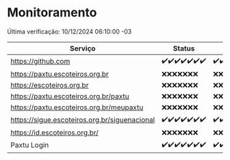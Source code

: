 # Monitoramento

Última verificação: 10/12/2024 06:10:00 -03

|Serviço|Status|Últimas 24h|
|---|---|---|
|https://github.com|<span title="2024-12-03: OK=23">✔️</span><span title="2024-12-04: OK=23">✔️</span><span title="2024-12-05: OK=23">✔️</span><span title="2024-12-06: OK=23">✔️</span><span title="2024-12-07: OK=23">✔️</span><span title="2024-12-08: OK=23">✔️</span><span title="2024-12-09: OK=8">✔️</span>|<span title="09/12/2024 06:10:00 -03 : 200">✔️</span><span title="09/12/2024 07:10:00 -03 : 200">✔️</span><span title="09/12/2024 08:08:00 -03 : 200">✔️</span><span title="09/12/2024 09:17:00 -03 : 200">✔️</span><span title="09/12/2024 10:21:00 -03 : 200">✔️</span><span title="09/12/2024 11:08:00 -03 : 200">✔️</span><span title="09/12/2024 12:09:00 -03 : 200">✔️</span><span title="09/12/2024 13:11:00 -03 : 200">✔️</span><span title="09/12/2024 14:08:00 -03 : 200">✔️</span><span title="09/12/2024 15:12:00 -03 : 200">✔️</span><span title="09/12/2024 16:07:00 -03 : 200">✔️</span><span title="09/12/2024 17:10:00 -03 : 200">✔️</span><span title="09/12/2024 18:08:00 -03 : 200">✔️</span><span title="09/12/2024 19:08:00 -03 : 200">✔️</span><span title="09/12/2024 20:08:00 -03 : 200">✔️</span><span title="09/12/2024 21:44:00 -03 : 200">✔️</span><span title="09/12/2024 23:23:00 -03 : 200">✔️</span><span title="10/12/2024 00:29:00 -03 : 200">✔️</span><span title="10/12/2024 01:11:00 -03 : 200">✔️</span><span title="10/12/2024 02:09:00 -03 : 200">✔️</span><span title="10/12/2024 03:13:00 -03 : 200">✔️</span><span title="10/12/2024 04:09:00 -03 : 200">✔️</span><span title="10/12/2024 05:12:00 -03 : 200">✔️</span><span title="10/12/2024 06:10:00 -03 : 200">✔️</span>|
|https://paxtu.escoteiros.org.br|<span title="2024-12-03: Falhas=23">❌</span><span title="2024-12-04: Falhas=23">❌</span><span title="2024-12-05: Falhas=23">❌</span><span title="2024-12-06: Falhas=23">❌</span><span title="2024-12-07: Falhas=23">❌</span><span title="2024-12-08: Falhas=23">❌</span><span title="2024-12-09: Falhas=8">❌</span>|<span title="09/12/2024 06:10:00 -03 : 403">❌</span><span title="09/12/2024 07:10:00 -03 : 403">❌</span><span title="09/12/2024 08:08:00 -03 : 403">❌</span><span title="09/12/2024 09:17:00 -03 : 403">❌</span><span title="09/12/2024 10:21:00 -03 : 403">❌</span><span title="09/12/2024 11:08:00 -03 : 403">❌</span><span title="09/12/2024 12:09:00 -03 : 403">❌</span><span title="09/12/2024 13:11:00 -03 : 403">❌</span><span title="09/12/2024 14:08:00 -03 : 403">❌</span><span title="09/12/2024 15:12:00 -03 : 403">❌</span><span title="09/12/2024 16:07:00 -03 : 403">❌</span><span title="09/12/2024 17:10:00 -03 : 403">❌</span><span title="09/12/2024 18:08:00 -03 : 403">❌</span><span title="09/12/2024 19:08:00 -03 : 403">❌</span><span title="09/12/2024 20:08:00 -03 : 403">❌</span><span title="09/12/2024 21:44:00 -03 : 403">❌</span><span title="09/12/2024 23:23:00 -03 : 403">❌</span><span title="10/12/2024 00:29:00 -03 : 403">❌</span><span title="10/12/2024 01:11:00 -03 : 403">❌</span><span title="10/12/2024 02:09:00 -03 : 403">❌</span><span title="10/12/2024 03:13:00 -03 : 403">❌</span><span title="10/12/2024 04:09:00 -03 : 403">❌</span><span title="10/12/2024 05:12:00 -03 : 403">❌</span><span title="10/12/2024 06:10:00 -03 : 403">❌</span>|
|https://escoteiros.org.br|<span title="2024-12-03: Falhas=23">❌</span><span title="2024-12-04: Falhas=23">❌</span><span title="2024-12-05: Falhas=23">❌</span><span title="2024-12-06: Falhas=23">❌</span><span title="2024-12-07: Falhas=23">❌</span><span title="2024-12-08: Falhas=23">❌</span><span title="2024-12-09: Falhas=8">❌</span>|<span title="09/12/2024 06:10:00 -03 : 403">❌</span><span title="09/12/2024 07:10:00 -03 : 403">❌</span><span title="09/12/2024 08:08:00 -03 : 403">❌</span><span title="09/12/2024 09:17:00 -03 : 403">❌</span><span title="09/12/2024 10:21:00 -03 : 403">❌</span><span title="09/12/2024 11:08:00 -03 : 403">❌</span><span title="09/12/2024 12:09:00 -03 : 403">❌</span><span title="09/12/2024 13:11:00 -03 : 403">❌</span><span title="09/12/2024 14:08:00 -03 : 403">❌</span><span title="09/12/2024 15:12:00 -03 : 403">❌</span><span title="09/12/2024 16:07:00 -03 : 403">❌</span><span title="09/12/2024 17:10:00 -03 : 403">❌</span><span title="09/12/2024 18:08:00 -03 : 403">❌</span><span title="09/12/2024 19:08:00 -03 : 403">❌</span><span title="09/12/2024 20:08:00 -03 : 403">❌</span><span title="09/12/2024 21:44:00 -03 : 403">❌</span><span title="09/12/2024 23:23:00 -03 : 403">❌</span><span title="10/12/2024 00:29:00 -03 : 403">❌</span><span title="10/12/2024 01:11:00 -03 : 403">❌</span><span title="10/12/2024 02:09:00 -03 : 403">❌</span><span title="10/12/2024 03:13:00 -03 : 403">❌</span><span title="10/12/2024 04:09:00 -03 : 403">❌</span><span title="10/12/2024 05:12:00 -03 : 403">❌</span><span title="10/12/2024 06:10:00 -03 : 403">❌</span>|
|https://paxtu.escoteiros.org.br/paxtu|<span title="2024-12-03: Falhas=23">❌</span><span title="2024-12-04: Falhas=23">❌</span><span title="2024-12-05: Falhas=23">❌</span><span title="2024-12-06: Falhas=23">❌</span><span title="2024-12-07: Falhas=23">❌</span><span title="2024-12-08: Falhas=23">❌</span><span title="2024-12-09: Falhas=8">❌</span>|<span title="09/12/2024 06:10:00 -03 : 403">❌</span><span title="09/12/2024 07:10:00 -03 : 403">❌</span><span title="09/12/2024 08:08:00 -03 : 403">❌</span><span title="09/12/2024 09:17:00 -03 : 403">❌</span><span title="09/12/2024 10:21:00 -03 : 403">❌</span><span title="09/12/2024 11:08:00 -03 : 403">❌</span><span title="09/12/2024 12:09:00 -03 : 403">❌</span><span title="09/12/2024 13:11:00 -03 : 403">❌</span><span title="09/12/2024 14:08:00 -03 : 403">❌</span><span title="09/12/2024 15:12:00 -03 : 403">❌</span><span title="09/12/2024 16:07:00 -03 : 403">❌</span><span title="09/12/2024 17:10:00 -03 : 403">❌</span><span title="09/12/2024 18:08:00 -03 : 403">❌</span><span title="09/12/2024 19:08:00 -03 : 403">❌</span><span title="09/12/2024 20:08:00 -03 : 403">❌</span><span title="09/12/2024 21:44:00 -03 : 403">❌</span><span title="09/12/2024 23:23:00 -03 : 403">❌</span><span title="10/12/2024 00:29:00 -03 : 403">❌</span><span title="10/12/2024 01:11:00 -03 : 403">❌</span><span title="10/12/2024 02:09:00 -03 : 403">❌</span><span title="10/12/2024 03:13:00 -03 : 403">❌</span><span title="10/12/2024 04:09:00 -03 : 403">❌</span><span title="10/12/2024 05:12:00 -03 : 403">❌</span><span title="10/12/2024 06:10:00 -03 : 403">❌</span>|
|https://paxtu.escoteiros.org.br/meupaxtu|<span title="2024-12-03: Falhas=23">❌</span><span title="2024-12-04: Falhas=23">❌</span><span title="2024-12-05: Falhas=23">❌</span><span title="2024-12-06: Falhas=23">❌</span><span title="2024-12-07: Falhas=23">❌</span><span title="2024-12-08: Falhas=23">❌</span><span title="2024-12-09: Falhas=8">❌</span>|<span title="09/12/2024 06:10:00 -03 : 403">❌</span><span title="09/12/2024 07:10:00 -03 : 403">❌</span><span title="09/12/2024 08:08:00 -03 : 403">❌</span><span title="09/12/2024 09:17:00 -03 : 403">❌</span><span title="09/12/2024 10:21:00 -03 : 403">❌</span><span title="09/12/2024 11:08:00 -03 : 403">❌</span><span title="09/12/2024 12:09:00 -03 : 403">❌</span><span title="09/12/2024 13:11:00 -03 : 403">❌</span><span title="09/12/2024 14:08:00 -03 : 403">❌</span><span title="09/12/2024 15:12:00 -03 : 403">❌</span><span title="09/12/2024 16:07:00 -03 : 403">❌</span><span title="09/12/2024 17:10:00 -03 : 403">❌</span><span title="09/12/2024 18:08:00 -03 : 403">❌</span><span title="09/12/2024 19:08:00 -03 : 403">❌</span><span title="09/12/2024 20:08:00 -03 : 403">❌</span><span title="09/12/2024 21:44:00 -03 : 403">❌</span><span title="09/12/2024 23:23:00 -03 : 403">❌</span><span title="10/12/2024 00:29:00 -03 : 403">❌</span><span title="10/12/2024 01:11:00 -03 : 403">❌</span><span title="10/12/2024 02:09:00 -03 : 403">❌</span><span title="10/12/2024 03:13:00 -03 : 403">❌</span><span title="10/12/2024 04:09:00 -03 : 403">❌</span><span title="10/12/2024 05:12:00 -03 : 403">❌</span><span title="10/12/2024 06:10:00 -03 : 403">❌</span>|
|https://sigue.escoteiros.org.br/siguenacional|<span title="2024-12-03: OK=23">✔️</span><span title="2024-12-04: OK=23">✔️</span><span title="2024-12-05: OK=23">✔️</span><span title="2024-12-06: OK=23">✔️</span><span title="2024-12-07: OK=23">✔️</span><span title="2024-12-08: OK=23">✔️</span><span title="2024-12-09: OK=8">✔️</span>|<span title="09/12/2024 06:10:00 -03 : 200">✔️</span><span title="09/12/2024 07:10:00 -03 : 200">✔️</span><span title="09/12/2024 08:08:00 -03 : 200">✔️</span><span title="09/12/2024 09:17:00 -03 : 200">✔️</span><span title="09/12/2024 10:21:00 -03 : 200">✔️</span><span title="09/12/2024 11:08:00 -03 : 200">✔️</span><span title="09/12/2024 12:09:00 -03 : 200">✔️</span><span title="09/12/2024 13:11:00 -03 : 200">✔️</span><span title="09/12/2024 14:08:00 -03 : 0">❌</span><span title="09/12/2024 15:12:00 -03 : 200">✔️</span><span title="09/12/2024 16:07:00 -03 : 200">✔️</span><span title="09/12/2024 17:10:00 -03 : 200">✔️</span><span title="09/12/2024 18:08:00 -03 : 200">✔️</span><span title="09/12/2024 19:08:00 -03 : 200">✔️</span><span title="09/12/2024 20:08:00 -03 : 0">❌</span><span title="09/12/2024 21:44:00 -03 : 200">✔️</span><span title="09/12/2024 23:23:00 -03 : 200">✔️</span><span title="10/12/2024 00:29:00 -03 : 200">✔️</span><span title="10/12/2024 01:11:00 -03 : 200">✔️</span><span title="10/12/2024 02:09:00 -03 : 200">✔️</span><span title="10/12/2024 03:13:00 -03 : 200">✔️</span><span title="10/12/2024 04:09:00 -03 : 200">✔️</span><span title="10/12/2024 05:12:00 -03 : 200">✔️</span><span title="10/12/2024 06:10:00 -03 : 200">✔️</span>|
|https://id.escoteiros.org.br/|<span title="2024-12-03: Falhas=23">❌</span><span title="2024-12-04: Falhas=23">❌</span><span title="2024-12-05: Falhas=23">❌</span><span title="2024-12-06: Falhas=23">❌</span><span title="2024-12-07: Falhas=23">❌</span><span title="2024-12-08: Falhas=23">❌</span><span title="2024-12-09: Falhas=8">❌</span>|<span title="09/12/2024 06:10:00 -03 : 403">❌</span><span title="09/12/2024 07:10:00 -03 : 403">❌</span><span title="09/12/2024 08:08:00 -03 : 403">❌</span><span title="09/12/2024 09:17:00 -03 : 403">❌</span><span title="09/12/2024 10:21:00 -03 : 403">❌</span><span title="09/12/2024 11:08:00 -03 : 403">❌</span><span title="09/12/2024 12:09:00 -03 : 403">❌</span><span title="09/12/2024 13:11:00 -03 : 403">❌</span><span title="09/12/2024 14:08:00 -03 : 403">❌</span><span title="09/12/2024 15:12:00 -03 : 403">❌</span><span title="09/12/2024 16:07:00 -03 : 403">❌</span><span title="09/12/2024 17:10:00 -03 : 403">❌</span><span title="09/12/2024 18:08:00 -03 : 403">❌</span><span title="09/12/2024 19:08:00 -03 : 403">❌</span><span title="09/12/2024 20:08:00 -03 : 403">❌</span><span title="09/12/2024 21:44:00 -03 : 403">❌</span><span title="09/12/2024 23:23:00 -03 : 403">❌</span><span title="10/12/2024 00:29:00 -03 : 403">❌</span><span title="10/12/2024 01:11:00 -03 : 403">❌</span><span title="10/12/2024 02:09:00 -03 : 403">❌</span><span title="10/12/2024 03:13:00 -03 : 403">❌</span><span title="10/12/2024 04:09:00 -03 : 403">❌</span><span title="10/12/2024 05:12:00 -03 : 403">❌</span><span title="10/12/2024 06:10:00 -03 : 403">❌</span>|
|Paxtu Login|<span title="2024-12-03: OK=23">✔️</span><span title="2024-12-04: OK=23">✔️</span><span title="2024-12-05: OK=23">✔️</span><span title="2024-12-06: OK=23">✔️</span><span title="2024-12-07: OK=23">✔️</span><span title="2024-12-08: OK=23">✔️</span><span title="2024-12-09: OK=8">✔️</span>|<span title="09/12/2024 06:10:00 -03 : 200">✔️</span><span title="09/12/2024 07:10:00 -03 : 200">✔️</span><span title="09/12/2024 08:08:00 -03 : 200">✔️</span><span title="09/12/2024 09:17:00 -03 : 200">✔️</span><span title="09/12/2024 10:21:00 -03 : 200">✔️</span><span title="09/12/2024 11:08:00 -03 : 200">✔️</span><span title="09/12/2024 12:09:00 -03 : 200">✔️</span><span title="09/12/2024 13:11:00 -03 : 200">✔️</span><span title="09/12/2024 14:08:00 -03 : 200">✔️</span><span title="09/12/2024 15:12:00 -03 : 200">✔️</span><span title="09/12/2024 16:07:00 -03 : 200">✔️</span><span title="09/12/2024 17:10:00 -03 : 200">✔️</span><span title="09/12/2024 18:08:00 -03 : 200">✔️</span><span title="09/12/2024 19:08:00 -03 : 200">✔️</span><span title="09/12/2024 20:08:00 -03 : 504">❌</span><span title="09/12/2024 21:44:00 -03 : 200">✔️</span><span title="09/12/2024 23:23:00 -03 : 200">✔️</span><span title="10/12/2024 00:29:00 -03 : 200">✔️</span><span title="10/12/2024 01:11:00 -03 : 200">✔️</span><span title="10/12/2024 02:09:00 -03 : 200">✔️</span><span title="10/12/2024 03:13:00 -03 : 200">✔️</span><span title="10/12/2024 04:09:00 -03 : 200">✔️</span><span title="10/12/2024 05:12:00 -03 : 200">✔️</span><span title="10/12/2024 06:10:00 -03 : 200">✔️</span>|
